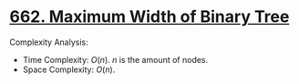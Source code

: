 # [662. Maximum Width of Binary Tree](https://leetcode.com/problems/maximum-width-of-binary-tree/)

Complexity Analysis:

- Time Complexity: $O(n)$. $n$ is the amount of nodes.
- Space Complexity: $O(n)$.
